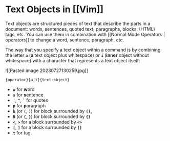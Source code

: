 # Text Objects in [[Vim]]

Text objects are structured pieces of text that describe the parts in a document: words, sentences, quoted text, paragraphs, blocks, (HTML) tags, etc. You can use them in combination with [[Normal Mode Operators | operators]] to change a word, sentence, paragraph, etc.

The way that you specify a text object within a command is by combining the letter **`a`** (**a** text object plus whitespace) or **`i`** (**inner** object without whitespace) with a character that represents a text object itself:

![[Pasted image 20230727130259.jpg]]

```text
{operator}{a|i}{text-object}
```

- **`w`** for **w**ord
- **`s`** for **s**entence
- **`'`**, **`"`**, **`` ` ``** for quotes
- **`p`** for **p**aragraph
- **`b`** (or **`(`**, **`)`**) for block surrounded by **`()`,**
- **`B`** (or **`{`**, **`}`**) for block surrounded by **`{}`**
- **`<`**, **`>`** for a block surrounded by **`<>`**
- **`[`**, **`]`** for a block surrounded by **`[]`**
- **`t`** for tag.